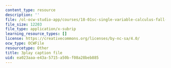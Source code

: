 ```yaml
---
content_type: resource
description: ''
file: /ol-ocw-studio-app/courses/18-01sc-single-variable-calculus-fall-2010/ea023aaae43a5715a50bf08a28beb885_WHWyW5DIVSU.vtt
file_size: 12203
file_type: application/x-subrip
learning_resource_types: []
license: https://creativecommons.org/licenses/by-nc-sa/4.0/
ocw_type: OCWFile
resourcetype: Other
title: 3play caption file
uid: ea023aaa-e43a-5715-a50b-f08a28beb885
---
```

